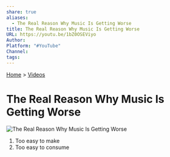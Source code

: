 ```yaml
---
share: true
aliases:
  - The Real Reason Why Music Is Getting Worse
title: The Real Reason Why Music Is Getting Worse
URL: https://youtu.be/1bZ0OSEViyo
Author: 
Platform: "#YouTube"
Channel: 
tags: 
---
```

[Home](../index.md) > [Videos](./index.md)  
# The Real Reason Why Music Is Getting Worse  
![The Real Reason Why Music Is Getting Worse](https://youtu.be/1bZ0OSEViyo)  
  
1. Too easy to make  
2. Too easy to consume  
  